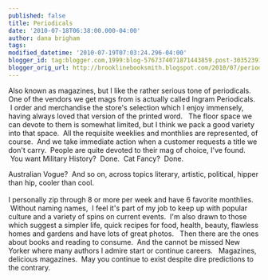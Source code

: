```yaml
---
published: false
title: Periodicals
date: '2010-07-18T06:38:00.000-04:00'
author: dana brigham
tags: 
modified_datetime: '2010-07-19T07:03:24.296-04:00'
blogger_id: tag:blogger.com,1999:blog-5767374071871443859.post-3035239170001624335
blogger_orig_url: http://brooklinebooksmith.blogspot.com/2010/07/periodicals.html
---
```


Also known as magazines, but I like the rather serious tone of periodicals.   One of the vendors we get mags from is actually called Ingram Periodicals.  I order and merchandise the store's selection which I enjoy immensely, having always loved that version of the printed word.   The floor space we can devote to them is somewhat limited, but I think we pack a good variety into that space.  All the requisite weeklies and monthlies are represented, of course.  And we take immediate action when a customer requests a title we don't carry.  People are quite devoted to their mag of choice, I've found.  You want Military History?  Done.  Cat Fancy?  Done.<div>Australian Vogue?  And so on, across topics literary, artistic, political, hipper than hip, cooler than cool. </div><div><br /></div><div>I personally zip through 8 or more per week and have 6 favorite monthlies.  Without naming names,  I feel it's part of my job to keep up with popular culture and a variety of spins on current events.  I'm also drawn to those which suggest a simpler life, quick recipes for food, health, beauty, flawless homes and gardens and have lots of great photos.   Then there are the ones about books and reading to consume.  And the cannot be missed New Yorker where many authors I admire start or continue careers.   Magazines, delicious magazines.  May you continue to exist despite dire predictions to the contrary. </div>